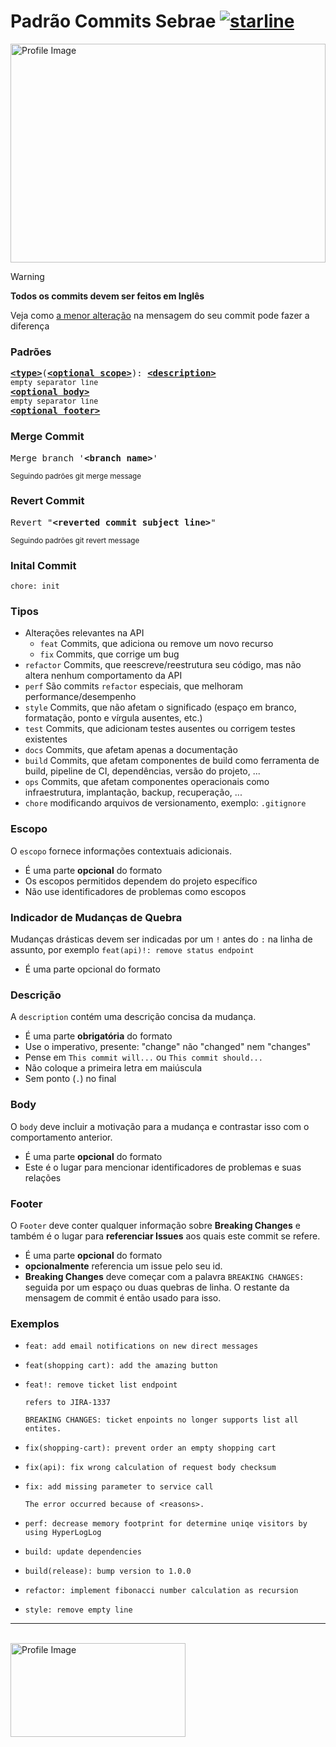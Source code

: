 # Padrão Commits Sebrae [![starline](https://starlines.qoo.monster/assets/gists/5dfcdf8eec66a051ecd85625518cfd13)](https://sebraepr.com.br)

<img src="https://firebasestorage.googleapis.com/v0/b/natureatoz-5286d.appspot.com/o/images%2Fversionamento.png?alt=media" alt="Profile Image" width="100%" style="max-width: 100%; height: 350px;">


> [!WARNING]
> **Todos os commits devem ser feitos em Inglês**

Veja como [a menor alteração](#tipos) na mensagem do seu commit pode fazer a diferença 
### Padrões
<pre>
<b><a href="#types">&lt;type&gt;</a></b></font>(<b><a href="#scopes">&lt;optional scope&gt;</a></b>): <b><a href="#description">&lt;description&gt;</a></b>
<sub>empty separator line</sub>
<b><a href="#body">&lt;optional body&gt;</a></b>
<sub>empty separator line</sub>
<b><a href="#footer">&lt;optional footer&gt;</a></b>
</pre>
 
### Merge Commit
<pre>
Merge branch '<b>&lt;branch name&gt;</b>'
</pre>
<sup>Seguindo padrões git merge message</sup>

### Revert Commit
<pre>
Revert "<b>&lt;reverted commit subject line&gt;</b>"
</pre>
<sup>Seguindo padrões git revert message</sup>

### Inital Commit 
```
chore: init
```

### Tipos
* Alterações relevantes na API
    * `feat` Commits, que adiciona ou remove um novo recurso
    * `fix` Commits, que corrige um bug
* `refactor` Commits, que reescreve/reestrutura seu código, mas não altera nenhum comportamento da API
* `perf` São commits `refactor` especiais, que melhoram performance/desempenho
* `style` Commits, que não afetam o significado (espaço em branco, formatação, ponto e vírgula ausentes, etc.)
* `test` Commits, que adicionam testes ausentes ou corrigem testes existentes
* `docs` Commits, que afetam apenas a documentação
* `build` Commits, que afetam componentes de build como ferramenta de build, pipeline de CI, dependências, versão do projeto, ...
* `ops` Commits, que afetam componentes operacionais como infraestrutura, implantação, backup, recuperação, ...
* `chore` modificando arquivos de versionamento, exemplo: `.gitignore`

### Escopo
O `escopo` fornece informações contextuais adicionais.
 
* É uma parte **opcional** do formato
* Os escopos permitidos dependem do projeto específico
* Não use identificadores de problemas como escopos

### Indicador de Mudanças de Quebra

Mudanças drásticas devem ser indicadas por um `!` antes do `:` na linha de assunto, por exemplo `feat(api)!: remove status endpoint`
* É uma parte opcional do formato


### Descrição
A `description` contém uma descrição concisa da mudança.
* É uma parte **obrigatória** do formato
* Use o imperativo, presente: "change" não "changed" nem "changes"
* Pense em `This commit will...` ou `This commit should...`
* Não coloque a primeira letra em maiúscula
* Sem ponto (`.`) no final


### Body
 O `body` deve incluir a motivação para a mudança e contrastar isso com o comportamento anterior.
* É uma parte **opcional** do formato
* Este é o lugar para mencionar identificadores de problemas e suas relações


### Footer
O `Footer` deve conter qualquer informação sobre **Breaking Changes** e também é o lugar para **referenciar Issues** aos quais este commit se refere.
* É uma parte **opcional** do formato
* **opcionalmente** referencia um issue pelo seu id.
* **Breaking Changes** deve começar com a palavra `BREAKING CHANGES:` seguida por um espaço ou duas quebras de linha. O restante da mensagem de commit é então usado para isso.


### Exemplos
* ```
  feat: add email notifications on new direct messages
  ```
* ```
  feat(shopping cart): add the amazing button
  ```
* ```
  feat!: remove ticket list endpoint

  refers to JIRA-1337

  BREAKING CHANGES: ticket enpoints no longer supports list all entites.
  ```
* ```
  fix(shopping-cart): prevent order an empty shopping cart
  ```
* ```
  fix(api): fix wrong calculation of request body checksum
  ```
* ```
  fix: add missing parameter to service call

  The error occurred because of <reasons>.
  ```
* ```
  perf: decrease memory footprint for determine uniqe visitors by using HyperLogLog
  ```
* ```
  build: update dependencies
  ```
* ```
  build(release): bump version to 1.0.0
  ```
* ```
  refactor: implement fibonacci number calculation as recursion
  ```
* ```
  style: remove empty line
  ```

---

<br />

 
<img src="https://transparencia.sebrae.com.br/static/media/slogo-azul.97b61ad7.png" alt="Profile Image" width="280" height="150">
